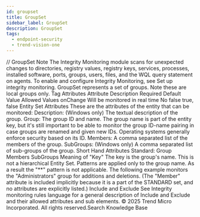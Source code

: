 ```yaml
---
id: groupset
title: GroupSet
sidebar_label: GroupSet
description: GroupSet
tags:
  - endpoint-security
  - trend-vision-one
---
```


/*<![CDATA[*/ $('#title').html($('meta[name=map-description]').attr('content')); /*]]>*/ GroupSet Note The Integrity Monitoring module scans for unexpected changes to directories, registry values, registry keys, services, processes, installed software, ports, groups, users, files, and the WQL query statement on agents. To enable and configure Integrity Monitoring, see Set up integrity monitoring. GroupSet represents a set of groups. Note these are local groups only. Tag Attributes Attribute Description Required Default Value Allowed Values onChange Will be monitored in real time No false true, false Entity Set Attributes These are the attributes of the entity that can be monitored: Description: (Windows only) The textual description of the group. Group: The group ID and name. The group name is part of the entity key, but it's still important to be able to monitor the group ID-name pairing in case groups are renamed and given new IDs. Operating systems generally enforce security based on its ID. Members: A comma separated list of the members of the group. SubGroups: (Windows only) A comma separated list of sub-groups of the group. Short Hand Attributes Standard: Group Members SubGroups Meaning of "Key" The key is the group's name. This is not a hierarchical Entity Set. Patterns are applied only to the group name. As a result the "**" pattern is not applicable. The following example monitors the "Administrators" group for additions and deletions. (The "Member" attribute is included implicitly because it is a part of the STANDARD set, and no attributes are explicitly listed.) <GroupSet> <include key="Administrators" /> </GroupSet> Include and Exclude See Integrity monitoring rules language for a general description of Include and Exclude and their allowed attributes and sub elements. © 2025 Trend Micro Incorporated. All rights reserved.Search Knowledge Base
